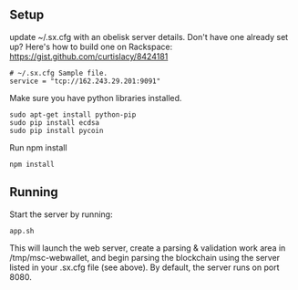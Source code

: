 ## Setup

update ~/.sx.cfg with an obelisk server details.  Don't have one already set up?  Here's how to build one on Rackspace: https://gist.github.com/curtislacy/8424181
```
# ~/.sx.cfg Sample file.
service = "tcp://162.243.29.201:9091"
```
Make sure you have python libraries installed.
```
sudo apt-get install python-pip
sudo pip install ecdsa
sudo pip install pycoin
```
Run npm install
```
npm install
```

## Running

Start the server by running:

```
app.sh
```

This will launch the web server, create a parsing & validation work area in /tmp/msc-webwallet, and begin parsing the blockchain using the server listed in your .sx.cfg file (see above).  By default, the server runs on port 8080.

